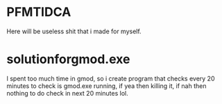 # PFMTIDCA

Here will be useless shit that i made for myself.


# solutionforgmod.exe

I spent too much time in gmod, so i create program that checks every 20 minutes to check is gmod.exe running, if yea then killing it, if nah then nothing to do check in next 20 minutes lol.
